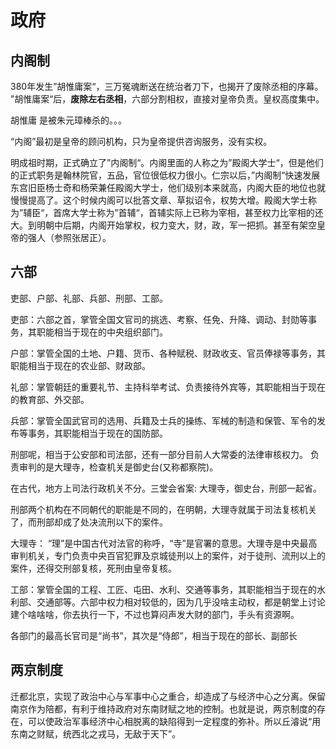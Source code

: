# 政府
## 内阁制
380年发生”胡惟庸案“，三万冤魂断送在统治者刀下，也揭开了废除丞相的序幕。
”胡惟庸案“后，**废除左右丞相**，六部分割相权，直接对皇帝负责。皇权高度集中。

胡惟庸 是被朱元璋棒杀的。。。

“内阁”最初是皇帝的顾问机构，只为皇帝提供咨询服务，没有实权。

明成祖时期，正式确立了”内阁制“。内阁里面的人称之为”殿阁大学士“，但是他们的正式职务是翰林院官，五品，官位很低权力很小。仁宗以后，”内阁制“快速发展东宫旧臣杨士奇和杨荣兼任殿阁大学士，他们级别本来就高，内阁大臣的地位也就慢慢提高了。这个时候内阁可以批答文章、草拟诏令，权势大增。殿阁大学士称为”辅臣“，首席大学士称为”首辅“，首辅实际上已称为宰相，甚至权力比宰相的还大。到明朝中后期，内阁开始掌权，权力变大，财，政，军一把抓。甚至有架空皇帝的强人（参照张居正）。


## 六部
吏部、户部、礼部、兵部、刑部、工部。

吏部：六部之首，掌管全国文官司的挑选、考察、任免、升降、调动、封勋等事务，其职能相当于现在的中央组织部门。  

户部：掌管全国的土地、户籍、货币、各种赋税、财政收支、官员俸禄等事务，其职能相当于现在的农业部、财政部。  

礼部：掌管朝廷的重要礼节、主持科举考试、负责接待外宾等，其职能相当于现在的教育部、外交部。  

兵部：掌管全国武官司的选用、兵籍及士兵的操练、军械的制造和保管、军令的发布等事务，其职能相当于现在的国防部。  

刑部呢，相当于公安部和司法部，还有一部分目前人大常委的法律审核权力。
负责审判的是大理寺，检查机关是御史台(又称都察院)。

在古代，地方上司法行政机关不分。三堂会省案: 大理寺，御史台，刑部一起省。

刑部两个机构在不同朝代的职能是不同的，在明朝，大理寺就属于司法复核机关了，而刑部却成了处决流刑以下的案件。

大理寺： “理”是中国古代对法官的称呼，“寺”是官署的意思。大理寺是中央最高审判机关，专门负责中央百官犯罪及京城徒刑以上的案件，对于徒刑、流刑以上的案件，还得交刑部复核，死刑由皇帝复核。


工部：掌管全国的工程、工匠、屯田、水利、交通等事务，其职能相当于现在的水利部、交通部等。六部中权力相对较低的，因为几乎没啥主动权，都是朝堂上讨论建个啥啥啥，你去执行一下，不过也算闷声发大财的部门，手头有资源啊。


各部门的最高长官司是“尚书”，其次是“侍郎”，相当于现在的部长、副部长

## 两京制度
迁都北京，实现了政治中心与军事中心之重合，却造成了与经济中心之分离。保留南京作为陪都，有利于维持政府对东南财赋之地的控制。也就是说，两京制度的存在，可以使政治军事经济中心相脱离的缺陷得到一定程度的弥补。所以丘濬说“用东南之财赋，统西北之戎马，无敌于天下”。


